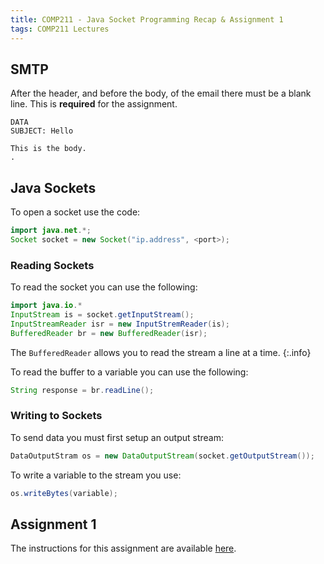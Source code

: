 ```yaml
---
title: COMP211 - Java Socket Programming Recap & Assignment 1
tags: COMP211 Lectures
---
```

## SMTP
After the header, and before the body, of the email there must be a blank line. This is **required** for the assignment.

```
DATA
SUBJECT: Hello

This is the body.
.
```

## Java Sockets
To open a socket use the code:

```java
import java.net.*;
Socket socket = new Socket("ip.address", <port>);
```

### Reading Sockets
To read the socket you can use the following:

```java
import java.io.*
InputStream is = socket.getInputStream();
InputStreamReader isr = new InputStremReader(is);
BufferedReader br = new BufferedReader(isr);
```

The `BufferedReader` allows you to read the stream a line at a time.
{:.info}

To read the buffer to a variable you can use the following:

```java
String response = br.readLine();
```

### Writing to Sockets
To send data you must first setup an output stream:

```java
DataOutputStram os = new DataOutputStream(socket.getOutputStream());
```

To write a variable to the stream you use:

```java
os.writeBytes(variable);
```

## Assignment 1
The instructions for this assignment are available [here](https://liverpool.instructure.com/courses/54299/pages/programming-assignment-1-mailclient-with-browser-capabilities).